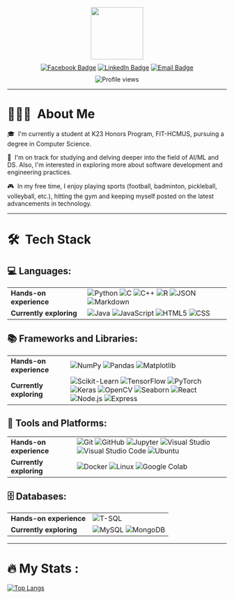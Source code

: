 <div id="header" align="center">
  <img src="https://media.giphy.com/media/3kPDmoWdBpQPNhCnUG/giphy.gif" width="120"/>

  <div id="badges">
    <a style="display: inline-block; margin: 10px 0" href="https://www.facebook.com/messi.thaibao/">
      <img src="https://img.shields.io/badge/Facebook-1877F2?style=for-the-badge&logo=facebook&logoColor=white" alt="Facebook Badge"/>
    </a>
    <a style="display: inline-block; margin: 10px 0" href="https://www.linkedin.com/in/tbnguyen274/">
      <img src="https://img.shields.io/badge/LinkedIn-blue?style=for-the-badge&logo=linkedin&logoColor=white" alt="LinkedIn Badge"/>
    </a>
    <a style="display: inline-block; margin: 10px 0" href="mailto:ryantbnguyen27425@gmail.com">
      <img src="https://img.shields.io/badge/Gmail-D14836?style=for-the-badge&logo=gmail&logoColor=white" alt="Email Badge"/>
    </a>
  </div>
  
  <img src="https://komarev.com/ghpvc/?username=tbnguyen274&style=flat-square&color=blue" alt="Profile views"/>
</div>

---

# 👨🏻‍💻 &nbsp;About Me
🎓 &nbsp;I'm currently a student at K23 Honors Program, FIT-HCMUS, pursuing a degree in Computer Science.

🌱 &nbsp;I'm on track for studying and delving deeper into the field of AI/ML and DS. Also, I'm interested in exploring more about software development and engineering practices.

🎮 &nbsp;In my free time, I enjoy playing sports (football, badminton, pickleball, volleyball, etc.), hitting the gym and keeping myself posted on the latest advancements in technology.

---

# 🛠 &nbsp;Tech Stack

<!-- LANGUAGES -->
## 💻 Languages:
<table>
  <tr>
    <td><strong>Hands-on experience</strong></td>
    <td>
      <!-- Add familiar languages -->
      <img src="https://img.shields.io/badge/Python-3776AB?logo=python&logoColor=fff" alt="Python"/>
      <img src="https://img.shields.io/badge/C-00599C?logo=c&logoColor=white" alt="C"/>
      <img src="https://img.shields.io/badge/C++-%2300599C.svg?logo=c%2B%2B&logoColor=white" alt="C++"/>
      <img src="https://img.shields.io/badge/R-%23276DC3.svg?logo=r&logoColor=white" alt="R"/>
      <img src="https://img.shields.io/badge/JSON-000?logo=json&logoColor=fff" alt="JSON"/>
      <img src="https://img.shields.io/badge/Markdown-%23000000.svg?logo=markdown&logoColor=white" alt="Markdown"/>
    </td>
  </tr>
  <tr>
    <td><strong>Currently exploring</strong></td>
    <td>
      <!-- Add Currently exploring languages -->
      <img src="https://img.shields.io/badge/Java-%23ED8B00.svg?logo=openjdk&logoColor=white" alt="Java"/>
      <img src="https://img.shields.io/badge/JavaScript-F7DF1E?logo=javascript&logoColor=000" alt="JavaScript"/>
      <img src="https://img.shields.io/badge/HTML-%23E34F26.svg?logo=html5&logoColor=white" alt="HTML5"/>
      <img src="https://img.shields.io/badge/CSS-639?logo=css&logoColor=fff" alt="CSS"/>
    </td>
  </tr>
</table>


<!-- FRAMEWORKS AND LIBRARIES -->
## 📚 Frameworks and Libraries:

<table>
  <tr>
    <td><strong>Hands-on experience</strong></td>
    <td>
      <!-- Add familiar frameworks and libraries -->
      <img src="https://img.shields.io/badge/NumPy-4DABCF?logo=numpy&logoColor=fff" alt="NumPy"/>
      <img src="https://img.shields.io/badge/Pandas-150458?logo=pandas&logoColor=fff" alt="Pandas"/>
      <img src="https://custom-icon-badges.demolab.com/badge/Matplotlib-71D291?logo=matplotlib&logoColor=fff" alt="Matplotlib"/>
    </td>
  </tr>
  <tr>
    <td><strong>Currently exploring</strong>
    </td>
    <td>
      <!-- Add Currently exploring frameworks and libraries -->
      <img src="https://img.shields.io/badge/-scikit--learn-%23F7931E?logo=scikit-learn&logoColor=white" alt="Scikit-Learn"/>
      <img src="https://img.shields.io/badge/-TensorFlow-000?style=flat-square&logo=tensorflow" alt="TensorFlow"/>
      <img src="https://img.shields.io/badge/PyTorch-ee4c2c?logo=pytorch&logoColor=white" alt="PyTorch"/>
      <img src="https://img.shields.io/badge/Keras-D00000?logo=keras&logoColor=fff" alt="Keras"/>
      <img src="https://img.shields.io/badge/-OpenCV-000?style=flat-square&logo=opencv" alt="OpenCV"/>
      <img src="https://img.shields.io/badge/-Seaborn-000?style=flat-square&logo=python" alt="Seaborn"/>
      <img src="https://img.shields.io/badge/React-%2320232a.svg?logo=react&logoColor=%2361DAFB" alt="React"/>
      <img src="https://img.shields.io/badge/Node.js-6DA55F?logo=node.js&logoColor=white" alt="Node.js"/>
      <img src="https://img.shields.io/badge/Express.js-%23404d59.svg?logo=express&logoColor=%2361DAFB" alt="Express"/>
    </td>
  </tr>
</table>



<!-- TOOLS AND PLATFORMS -->
## 🔧 Tools and Platforms:

<table>
  <tr>
    <td><strong>Hands-on experience</strong></td>
    <td>
      <!-- Add familiar tools -->
      <img src="https://img.shields.io/badge/Git-F05032?logo=git&logoColor=fff" alt="Git"/>
      <img src="https://img.shields.io/badge/GitHub-%23121011.svg?logo=github&logoColor=white" alt="GitHub"/>
      <img src="https://img.shields.io/badge/-Jupyter-000?style=flat-square&logo=jupyter" alt="Jupyter"/>
      <img src="https://custom-icon-badges.demolab.com/badge/Visual%20Studio-5C2D91.svg?&logo=visualstudio&logoColor=white" alt="Visual Studio"/>
      <img src="https://custom-icon-badges.demolab.com/badge/Visual%20Studio%20Code-0078d7.svg?logo=vsc&logoColor=white" alt="Visual Studio Code"/>
      <img src="https://img.shields.io/badge/Ubuntu-E95420?logo=ubuntu&logoColor=white" alt="Ubuntu"/>
    </td>
  </tr>
  <tr>
    <td><strong>Currently exploring</strong></td>
    <td>
      <!-- Add Currently exploring tools -->
      <img src="https://img.shields.io/badge/Docker-2496ED?logo=docker&logoColor=fff" alt="Docker"/>
      <img src="https://img.shields.io/badge/Linux-FCC624?logo=linux&logoColor=black" alt="Linux"/>
      <img src="https://img.shields.io/badge/Google%20Colab-F9AB00?logo=googlecolab&logoColor=fff" alt="Google Colab"/>
      <!-- <img src="https://img.shields.io/badge/Kaggle-20BEFF?logo=kaggle&logoColor=fff" alt="Kaggle"/> -->
    </td>
  </tr>
</table>



<!-- DATABASES -->
## 🗄️ Databases:

<table>
  <tr>
    <td><strong>Hands-on experience</strong></td>
    <td>
      <!-- Add familiar databases -->
      <img src="https://custom-icon-badges.demolab.com/badge/Microsoft%20SQL%20Server-CC2927?logo=mssqlserver-white&logoColor=white" alt="T-SQL"/>
    </td>
  </tr>
  <tr>
    <td><strong>Currently exploring</strong></td>
    <td>
      <!-- Add Currently exploring databases -->
      <img src="https://img.shields.io/badge/MySQL-4479A1?logo=mysql&logoColor=fff" alt="MySQL"/>
      <img src="https://img.shields.io/badge/MongoDB-%234ea94b.svg?logo=mongodb&logoColor=white" alt="MongoDB"/>
      <!-- <img src="https://img.shields.io/badge/-PostgreSQL-000?style=flat-square&logo=postgresql" alt="PostgreSQL"/>
      <img src="https://img.shields.io/badge/-SQLite-000?style=flat-square&logo=sqlite" alt="SQLite"/>
      <img src="https://img.shields.io/badge/-Firebase-000?style=flat-square&logo=firebase" alt="Firebase"/> -->
    </td>
  </tr>
</table>

---

# :fire: My Stats :
<!--
[![GitHub Streak](http://github-readme-streak-stats.herokuapp.com?user=tbnguyen274&theme=dark&background=000000)](https://git.io/streak-stats)
-->

[![Top Langs](https://github-readme-stats.vercel.app/api/top-langs/?username=tbnguyen274&langs_count=8&layout=compact&theme=vision-friendly-dark)](https://github.com/anuraghazra/github-readme-stats)



<!--
**tbnguyen274/tbnguyen274** is a ✨ _special_ ✨ repository because its `README.md` (this file) appears on your GitHub profile.

Here are some ideas to get you started:

- 🔭 I’m currently working on ...
- 🌱 I’m currently Currently exploring ...
- 👯 I’m looking to collaborate on ...
- 🤔 I’m looking for help with ...
- 💬 Ask me about ...
- 📫 How to reach me: ...
- 😄 Pronouns: ...
- ⚡ Fun fact: ...
-->
